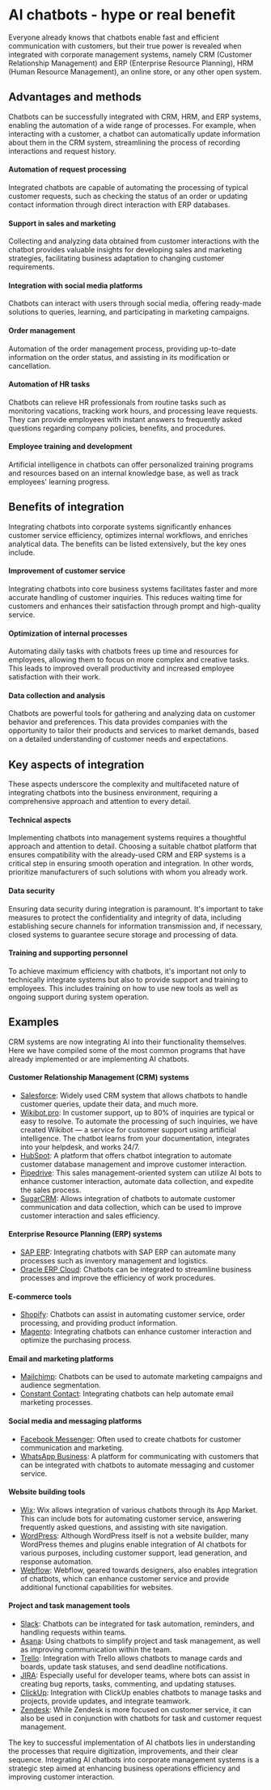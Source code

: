 # AI chatbots - hype or real benefit

Everyone already knows that chatbots enable fast and efficient communication with customers, but their true power is revealed when integrated with corporate management systems, namely CRM (Customer Relationship Management) and ERP (Enterprise Resource Planning), HRM (Human Resource Management), an online store, or any other open system.

## Advantages and methods

Chatbots can be successfully integrated with CRM, HRM, and ERP systems, enabling the automation of a wide range of processes. For example, when interacting with a customer, a chatbot can automatically update information about them in the CRM system, streamlining the process of recording interactions and request history.

#### Automation of request processing

Integrated chatbots are capable of automating the processing of typical customer requests, such as checking the status of an order or updating contact information through direct interaction with ERP databases.

#### Support in sales and marketing

Collecting and analyzing data obtained from customer interactions with the chatbot provides valuable insights for developing sales and marketing strategies, facilitating business adaptation to changing customer requirements.

#### Integration with social media platforms

Chatbots can interact with users through social media, offering ready-made solutions to queries, learning, and participating in marketing campaigns.

#### Order management

Automation of the order management process, providing up-to-date information on the order status, and assisting in its modification or cancellation.

#### Automation of HR tasks

Chatbots can relieve HR professionals from routine tasks such as monitoring vacations, tracking work hours, and processing leave requests. They can provide employees with instant answers to frequently asked questions regarding company policies, benefits, and procedures.

#### Employee training and development

Artificial intelligence in chatbots can offer personalized training programs and resources based on an internal knowledge base, as well as track employees' learning progress.

## Benefits of integration

Integrating chatbots into corporate systems significantly enhances customer service efficiency, optimizes internal workflows, and enriches analytical data. The benefits can be listed extensively, but the key ones include.

#### Improvement of customer service

Integrating chatbots into core business systems facilitates faster and more accurate handling of customer inquiries. This reduces waiting time for customers and enhances their satisfaction through prompt and high-quality service.

#### Optimization of internal processes

Automating daily tasks with chatbots frees up time and resources for employees, allowing them to focus on more complex and creative tasks. This leads to improved overall productivity and increased employee satisfaction with their work.

#### Data collection and analysis

Chatbots are powerful tools for gathering and analyzing data on customer behavior and preferences. This data provides companies with the opportunity to tailor their products and services to market demands, based on a detailed understanding of customer needs and expectations.

## Key aspects of integration

These aspects underscore the complexity and multifaceted nature of integrating chatbots into the business environment, requiring a comprehensive approach and attention to every detail.

#### Technical aspects

Implementing chatbots into management systems requires a thoughtful approach and attention to detail. Choosing a suitable chatbot platform that ensures compatibility with the already-used CRM and ERP systems is a critical step in ensuring smooth operation and integration. In other words, prioritize manufacturers of such solutions with whom you already work.

#### Data security

Ensuring data security during integration is paramount. It's important to take measures to protect the confidentiality and integrity of data, including establishing secure channels for information transmission and, if necessary, closed systems to guarantee secure storage and processing of data.

#### Training and supporting personnel

To achieve maximum efficiency with chatbots, it's important not only to technically integrate systems but also to provide support and training to employees. This includes training on how to use new tools as well as ongoing support during system operation.

## Examples

CRM systems are now integrating AI into their functionality themselves. Here we have compiled some of the most common programs that have already implemented or are implementing AI chatbots.

#### Customer Relationship Management (CRM) systems

- [Salesforce](https://www.salesforce.com/): Widely used CRM system that allows chatbots to handle customer queries, update their data, and much more.
- [Wikibot.pro](https://wikibot.pro/): In customer support, up to 80% of inquiries are typical or easy to resolve. To automate the processing of such inquiries, we have created Wikibot — a service for customer support using artificial intelligence. The chatbot learns from your documentation, integrates into your helpdesk, and works 24/7.
- [HubSpot](https://www.hubspot.com/): A platform that offers chatbot integration to automate customer database management and improve customer interaction.
- [Pipedrive](https://www.pipedrive.com/): This sales management-oriented system can utilize AI bots to enhance customer interaction, automate data collection, and expedite the sales process.
- [SugarCRM](https://www.sugarcrm.com/): Allows integration of chatbots to automate customer communication and data collection, which can be used to improve customer interaction and sales efficiency.

#### Enterprise Resource Planning (ERP) systems

- [SAP ERP](https://www.sap.com/uk/products/erp.html): Integrating chatbots with SAP ERP can automate many processes such as inventory management and logistics.
- [Oracle ERP Cloud](https://www.oracle.com/erp/): Chatbots can be integrated to streamline business processes and improve the efficiency of work procedures.

#### E-commerce tools

- [Shopify](https://www.shopify.com/): Chatbots can assist in automating customer service, order processing, and providing product information.
- [Magento](https://account.magento.com/customer/account/login): Integrating chatbots can enhance customer interaction and optimize the purchasing process.

#### Email and marketing platforms

- [Mailchimp](https://mailchimp.com/): Chatbots can be used to automate marketing campaigns and audience segmentation.
- [Constant Contact](https://www.constantcontact.com/): Integrating chatbots can help automate email marketing processes.

#### Social media and messaging platforms

- [Facebook Messenger](https://www.messenger.com/): Often used to create chatbots for customer communication and marketing.
- [WhatsApp Business](https://business.whatsapp.com/): A platform for communicating with customers that can be integrated with chatbots to automate messaging and customer service.

#### Website building tools

- [Wix](https://www.wix.com/): Wix allows integration of various chatbots through its App Market. This can include bots for automating customer service, answering frequently asked questions, and assisting with site navigation.
- [WordPress](https://wordpress.com/): Although WordPress itself is not a website builder, many WordPress themes and plugins enable integration of AI chatbots for various purposes, including customer support, lead generation, and response automation.
- [Webflow](https://webflow.com/): Webflow, geared towards designers, also enables integration of chatbots, which can enhance customer service and provide additional functional capabilities for websites.

#### Project and task management tools

- [Slack](https://slack.com/): Chatbots can be integrated for task automation, reminders, and handling requests within teams.
- [Asana](https://asana.com/): Using chatbots to simplify project and task management, as well as improving communication within the team.
- [Trello](https://trello.com/): Integration with Trello allows chatbots to manage cards and boards, update task statuses, and send deadline notifications.
- [JIRA](https://www.atlassian.com/software/jira): Especially useful for developer teams, where bots can assist in creating bug reports, tasks, commenting, and updating statuses.
- [ClickUp](https://clickup.com/): Integration with ClickUp enables chatbots to manage tasks and projects, provide updates, and integrate teamwork.
- [Zendesk](https://www.zendesk.com/): While Zendesk is more focused on customer service, it can also be used in conjunction with chatbots for task and customer request management.

The key to successful implementation of AI chatbots lies in understanding the processes that require digitization, improvements, and their clear sequence. Integrating AI chatbots into corporate management systems is a strategic step aimed at enhancing business operations efficiency and improving customer interaction.
